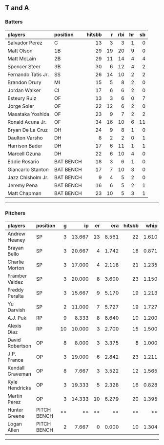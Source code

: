 ## T and A

### Batters

 
|players            |position  | hitsbb|  r| rbi| hr| sb| 
|:------------------|:---------|------:|--:|---:|--:|--:| 
|Salvador Perez     |C         |     13|  3|   3|  1|  0| 
|Matt Olson         |1B        |     29| 19|  20|  9|  0| 
|Matt McLain        |2B        |     29| 11|  14|  4|  4| 
|Spencer Steer      |3B        |     30|  6|  12|  4|  2| 
|Fernando Tatis Jr. |SS        |     26| 14|  10|  2|  2| 
|Brandon Drury      |MI        |     15|  5|   8|  2|  0| 
|Jordan Walker      |CI        |     17|  6|   6|  2|  0| 
|Esteury Ruiz       |OF        |     13|  3|   6|  0|  7| 
|Jorge Soler        |OF        |     22| 12|   6|  2|  0| 
|Masataka Yoshida   |OF        |     23|  9|   7|  2|  2| 
|Ronald Acuna Jr.   |OF        |     34| 16|  10|  6| 11| 
|Bryan De La Cruz   |DH        |     24|  9|   8|  1|  0| 
|Daulton Varsho     |DH        |      8|  2|   2|  0|  1| 
|Harrison Bader     |DH        |     17|  6|  11|  1|  1| 
|Marcell Ozuna      |DH        |     22|  6|  10|  4|  0| 
|Eddie Rosario      |BAT BENCH |     18|  3|   6|  1|  0| 
|Giancarlo Stanton  |BAT BENCH |     17|  7|  10|  3|  0| 
|Jazz Chisholm Jr.  |BAT BENCH |      9|  4|   5|  2|  0| 
|Jeremy Pena        |BAT BENCH |     16|  6|   5|  2|  1| 
|Matt Chapman       |BAT BENCH |     23| 10|   5|  3|  1| 


* * *

### Pitchers

 
|players          |position    |  g|     ip| er|   era| hitsbb|  whip| so|  w| sv| 
|:----------------|:-----------|--:|------:|--:|-----:|------:|-----:|--:|--:|--:| 
|Andrew Heaney    |SP          |  3| 13.667| 13| 8.561|     22| 1.610| 17|  0|  0| 
|Brayan Bello     |SP          |  3| 20.667|  4| 1.742|     18| 0.871| 13|  2|  0| 
|Charlie Morton   |SP          |  3| 17.000|  4| 2.118|     21| 1.235| 18|  3|  0| 
|Framber Valdez   |SP          |  3| 20.000|  8| 3.600|     23| 1.150| 21|  1|  0| 
|Freddy Peralta   |SP          |  3| 15.667|  9| 5.170|     19| 1.213| 23|  0|  0| 
|Yu Darvish       |SP          |  2| 11.000|  7| 5.727|     19| 1.727| 10|  0|  0| 
|A.J. Puk         |RP          |  9|  8.333|  8| 8.640|     10| 1.200| 11|  1|  6| 
|Alexis Diaz      |RP          | 10| 10.000|  3| 2.700|     15| 1.500|  9|  1|  7| 
|David Robertson  |OP          |  8|  8.000|  3| 3.375|      8| 1.000|  6|  0|  3| 
|J.P. France      |OP          |  3| 19.000|  6| 2.842|     23| 1.211| 10|  2|  0| 
|Kendall Graveman |OP          |  8|  7.667|  3| 3.522|     12| 1.565|  8|  2|  1| 
|Kyle Hendricks   |OP          |  3| 19.333|  5| 2.328|     16| 0.828| 11|  1|  0| 
|Martin Perez     |OP          |  3| 14.333| 10| 6.279|     20| 1.395|  6|  1|  0| 
|Hunter Greene    |PITCH BENCH | **|     **| **|    **|     **|    **| **| **| **| 
|Logan Allen      |PITCH BENCH |  2|  7.667|  0| 0.000|     10| 1.304| 10|  0|  0| 


* * *


